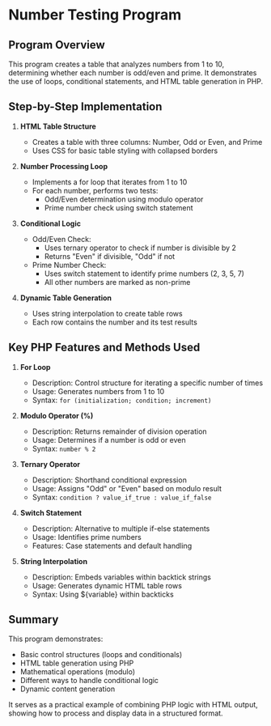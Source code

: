 # Number Testing Program

## Program Overview
This program creates a table that analyzes numbers from 1 to 10, determining whether each number is odd/even and prime. It demonstrates the use of loops, conditional statements, and HTML table generation in PHP.

## Step-by-Step Implementation

1. **HTML Table Structure**
   - Creates a table with three columns: Number, Odd or Even, and Prime
   - Uses CSS for basic table styling with collapsed borders

2. **Number Processing Loop**
   - Implements a for loop that iterates from 1 to 10
   - For each number, performs two tests:
     - Odd/Even determination using modulo operator
     - Prime number check using switch statement

3. **Conditional Logic**
   - Odd/Even Check:
     - Uses ternary operator to check if number is divisible by 2
     - Returns "Even" if divisible, "Odd" if not
   - Prime Number Check:
     - Uses switch statement to identify prime numbers (2, 3, 5, 7)
     - All other numbers are marked as non-prime

4. **Dynamic Table Generation**
   - Uses string interpolation to create table rows
   - Each row contains the number and its test results

## Key PHP Features and Methods Used

1. **For Loop**
   - Description: Control structure for iterating a specific number of times
   - Usage: Generates numbers from 1 to 10
   - Syntax: `for (initialization; condition; increment)`

2. **Modulo Operator (%)**
   - Description: Returns remainder of division operation
   - Usage: Determines if a number is odd or even
   - Syntax: `number % 2`

3. **Ternary Operator**
   - Description: Shorthand conditional expression
   - Usage: Assigns "Odd" or "Even" based on modulo result
   - Syntax: `condition ? value_if_true : value_if_false`

4. **Switch Statement**
   - Description: Alternative to multiple if-else statements
   - Usage: Identifies prime numbers
   - Features: Case statements and default handling

5. **String Interpolation**
   - Description: Embeds variables within backtick strings
   - Usage: Generates dynamic HTML table rows
   - Syntax: Using ${variable} within backticks

## Summary
This program demonstrates:
- Basic control structures (loops and conditionals)
- HTML table generation using PHP
- Mathematical operations (modulo)
- Different ways to handle conditional logic
- Dynamic content generation

It serves as a practical example of combining PHP logic with HTML output, showing how to process and display data in a structured format.